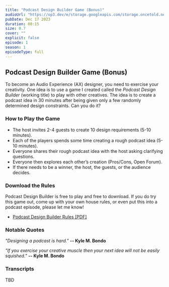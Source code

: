 ```yaml
---
title: "Podcast Design Builder Game (Bonus)"
audioUrl: "https://op3.dev/e/storage.googleapis.com/storage.oncetold.net/80000018/20800164/1702740396207_nes-bonus-001-podcast-design-builder-game.mp3"
pubDate: Dec 17 2023
duration: 00:15
size: 0.7
cover: ""
explicit: false
episode: 1
season: 1
episodeType: full
---
```


## Podcast Design Builder Game (Bonus)

To become an Audio Experience (AX) designer, you need to exercise your creativity. One idea is to use a game I created called the _Podcast Design Builder_ (working title) to play with other creatives. The idea is to create a podcast idea in 30 minutes after being given only a few randomly determined design constraints. Can you do it?

### How to Play the Game

- The host invites 2-4 guests to create 10 design requirements (5-10 minutes).
- Each of the players spends some time creating a rough podcast idea (5-10 minutes).
- Everyone shares their rough podcast idea with the host asking clarifying questions.
- Everyone then explores each other’s creation (Pros/Cons, Open Forum).
- If there needs to be a winner, the host, the guests, or the audience decides.

### Download the Rules

Podcast Design Builder is free to play and free to download. If you do try this game out, come up with your own house rules, or even put this into a podcast episode, please let me know!

- [Podcast Design Builder Rules [PDF]](https://storage.googleapis.com/storage.oncetold.net/80000018/not-easily-squished-podcast-design-builder-game-v0.3.pdf)

### Notable Quotes

_"Designing a podcast is hard."_
**-- Kyle M. Bondo**

_"If you exercise your creative muscle then your next idea will not be easily squished."_
**-- Kyle M. Bondo**

### Transcripts

TBD
